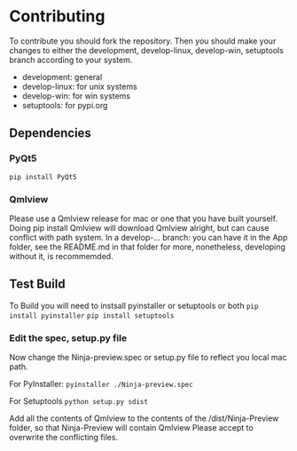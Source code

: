 # Contributing
To contribute you should fork the repository.
Then you should make your changes to either the development, develop-linux, develop-win, setuptools branch
according to your system.

- development: general
- develop-linux: for unix systems
- develop-win: for win systems
- setuptools: for pypi.org


## Dependencies

### PyQt5
```pip install PyQt5```

### Qmlview
Please use a Qmlview release for mac or one that you have built yourself.
Doing pip install Qmlview will download Qmlview alright, but can cause conflict with path system.
In a develop-... branch:
you can have it in the App folder, see the README.md in that folder for more, nonetheless, developing without it, is recommemded.


## Test Build
To Build you will need to instsall pyinstaller or setuptools or both
```pip install pyinstaller```
```pip install setuptools```

### Edit the spec, setup.py file

Now change the Ninja-preview.spec or setup.py file to reflect you local mac path.

For PyInstaller:
```pyinstaller ./Ninja-preview.spec```

For Setuptools
```python setup.py sdist```

Add all the contents of Qmlview to the contents of the
/dist/Ninja-Preview folder, 
so that Ninja-Preview will contain Qmlview
Please accept to overwrite the conflicting files.
